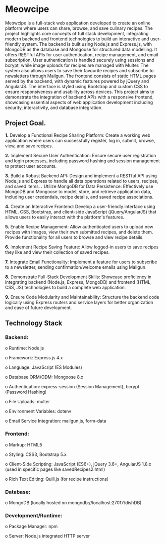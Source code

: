 # Meowcipe

Meowcipe is a full-stack web application developed to create an online platform where users 
can share, browse, and save culinary recipes. The project highlights core concepts of full
stack development, integrating modern backend and frontend technologies to build an 
interactive and user-friendly system. 
The backend is built using Node.js and Express.js, with MongoDB as the database and 
Mongoose for structured data modelling. It offers RESTful APIs for user authentication, 
recipe management, and email subscription. User authentication is handled securely using 
sessions and bcrypt, while image uploads for recipes are managed with Multer. The system 
also allows users to save their favourite recipes and subscribe to newsletters through Mailgun. 
The frontend consists of static HTML pages served by the backend, with dynamic features 
powered by jQuery and AngularJS. The interface is styled using Bootstrap and custom CSS 
to ensure responsiveness and usability across devices. 
This project aims to demonstrate the integration of backend APIs with a responsive frontend, 
showcasing essential aspects of web application development including security, interactivity, 
and database integration.

## Project Goal.

**1.** Develop a Functional Recipe Sharing Platform: Create a working web application 
where users can successfully register, log in, submit, browse, view, and save recipes. 

**2.** Implement Secure User Authentication: Ensure secure user registration and login 
processes, including password hashing and session management to protect user 
accounts. 

**3.** Build a Robust Backend API: Design and implement a RESTful API using Node.js 
and Express to handle all data operations related to users, recipes, and saved items. 
**.** Utilize MongoDB for Data Persistence: Effectively use MongoDB and Mongoose to 
model, store, and retrieve application data, including user credentials, recipe details, 
and saved recipe associations. 

**4.** Create an Interactive Frontend: Develop a user-friendly interface using HTML, CSS, 
Bootstrap, and client-side JavaScript (jQuery/AngularJS) that allows users to easily 
interact with the platform's features. 

**5.** Enable Recipe Management: Allow authenticated users to upload new recipes with 
images, view their own submitted recipes, and delete them. Provide functionality for 
all users to browse and view recipe details.

**6.** Implement Recipe Saving Feature: Allow logged-in users to save recipes they like and 
view their collection of saved recipes.

**7.** Integrate Email Functionality: Implement a feature for users to subscribe to a 
newsletter, sending confirmation/welcome emails using Mailgun. 

**8.** Demonstrate Full-Stack Development Skills: Showcase proficiency in integrating 
backend (Node.js, Express, MongoDB) and frontend (HTML, CSS, JS) technologies 
to build a complete web application. 

**9.** Ensure Code Modularity and Maintainability: Structure the backend code logically 
using Express routers and service layers for better organization and ease of future 
development. 

## Technology Stack 

### Backend:

o Runtime: Node.js 

o Framework: Express.js 4.x 

o Language: JavaScript (ES Modules) 

o Database ORM/ODM: Mongoose 8.x 

o Authentication: express-session (Session Management), bcrypt (Password 
Hashing) 

o File Uploads: multer 

o Environment Variables: dotenv 

o Email Service Integration: mailgun.js, form-data 

### Frontend: 

o Markup: HTML5 

o Styling: CSS3, Bootstrap 5.x 

o Client-Side Scripting: JavaScript (ES6+), jQuery 3.6+, AngularJS 1.8.x (used 
in specific pages like savedRecipes2.html) 

o Rich Text Editing: Quill.js (for recipe instructions) 

### Database: 

o MongoDB (locally hosted on mongodb://localhost:27017/dishDB) 

### Development/Runtime: 

o Package Manager: npm 

o Server: Node.js integrated HTTP server

